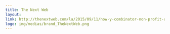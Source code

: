 ```yaml
---
title: The Next Web
layout: 
link: http://thenextweb.com/la/2015/09/11/how-y-combinator-non-profit-alum-democracyos-hopes-to-upgrade-democracy/
logo: img/medias/brand_TheNextWeb.png
---
```


